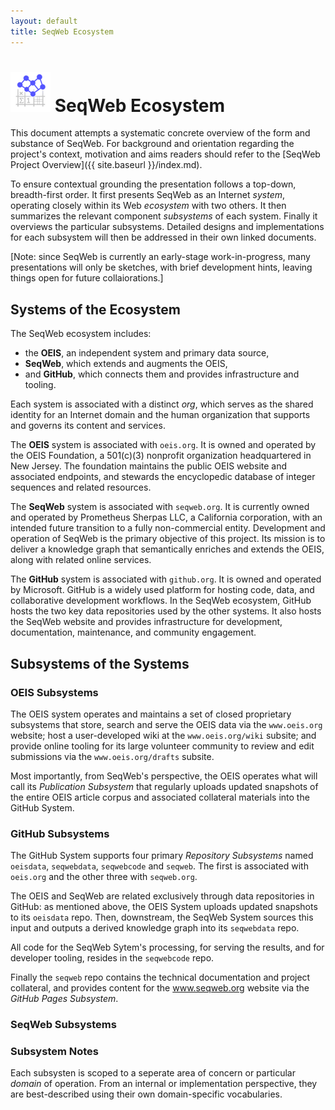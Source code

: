 ```yaml
---
layout: default
title: SeqWeb Ecosystem
---
```

# ![SeqWeb Project Icon](/assets/icons/seqweb_icon_64x64.png) SeqWeb Ecosystem

This document attempts a systematic concrete overview of the form and substance of SeqWeb.  For background and orientation regarding the project's context, motivation and aims readers should refer to the [SeqWeb Project Overview]({{ site.baseurl }}/index.md).

To ensure contextual grounding the presentation follows a top-down, breadth-first order.  It first presents SeqWeb as an Internet _system_, operating closely within its Web _ecosystem_ with two others.  It then summarizes the  relevant component _subsystems_ of each system.  Finally it overviews the particular subsystems.  Detailed designs and implementations for each subsystem will then be addressed in their own linked documents.

[Note: since SeqWeb is currently an early-stage work-in-progress, many presentations will only be sketches, with brief development hints, leaving things open for future collaiorations.]

## Systems of the Ecosystem

The SeqWeb ecosystem includes:
- the **OEIS**, an independent system and primary data source,
- **SeqWeb**, which extends and augments the OEIS,
- and **GitHub**, which connects them and provides infrastructure and tooling.

Each system is associated with a distinct _org_, which serves as the shared identity for an Internet domain and the human organization that supports and governs its content and services.

The **OEIS** system is associated with `oeis.org`. It is owned and operated by the OEIS Foundation, a 501(c)(3) nonprofit organization headquartered in New Jersey. The foundation maintains the public OEIS website and associated endpoints, and stewards the encyclopedic database of integer sequences and related resources. 

The **SeqWeb** system is associated with `seqweb.org`. It is currently owned and operated by Prometheus Sherpas LLC, a California corporation, with an intended future transition to a fully non-commercial entity. Development and operation of SeqWeb is the primary objective of this project. Its mission is to deliver a knowledge graph that semantically enriches and extends the OEIS, along with related online services.

The **GitHub** system is associated with `github.org`. It is owned and operated by Microsoft. GitHub is a widely used platform for hosting code, data, and collaborative development workflows. In the SeqWeb ecosystem, GitHub hosts the two key data repositories used by the other systems.  It also hosts the SeqWeb website and provides infrastructure for development, documentation, maintenance, and community engagement.

## Subsystems of the Systems

### OEIS Subsystems

The OEIS system operates and maintains a set of closed proprietary subsystems that store, search and serve the OEIS data via the `www.oeis.org` website; host a user-developed wiki at the `www.oeis.org/wiki` subsite; and provide online tooling for its large volunteer community to review and edit submissions via the `www.oeis.org/drafts` subsite.

Most importantly, from SeqWeb's perspective, the OEIS operates what will call its _Publication Subsystem_ that regularly uploads updated snapshots of the entire OEIS article corpus and associated collateral materials into the GitHub System.

### GitHub Subsystems

The GitHub System supports four primary _Repository Subsystems_ named `oeisdata`, `seqwebdata`, `seqwebcode` and `seqweb`.  The first is associated with `oeis.org` and the other three with `seqweb.org`.

The OEIS and SeqWeb are related exclusively through data repositories in GitHub: as mentioned above, the OEIS System uploads updated snapshots to its `oeisdata` repo.  Then, downstream, the SeqWeb System sources this input and outputs a derived knowledge graph into its `seqwebdata` repo.  

All code for the SeqWeb Sytem's processing, for serving the results, and for developer tooling, resides in the `seqwebcode` repo.

Finally the `seqweb` repo contains the technical documentation and project collateral, and provides content for the www.seqweb.org website via the _GitHub Pages Subsystem_.

### SeqWeb Subsystems


### Subsystem Notes

Each subsysten is scoped to a seperate area of concern or particular _domain_ of operation.  From an internal or implementation perspective, they are best-described using their own domain-specific vocabularies.



